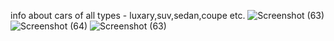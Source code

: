 info about cars of all types - luxary,suv,sedan,coupe etc.
![Screenshot (63)](https://github.com/user-attachments/assets/7be1304f-ca8b-4f2c-bf16-b027b17d1c28)
![Screenshot (64)](https://github.com/user-attachments/assets/6510b652-b310-44dc-8ae2-77f7501015aa)
![Screenshot (63)](https://github.com/user-attachments/assets/fca695dd-69bd-4e2e-9c27-20661ed654b1)

